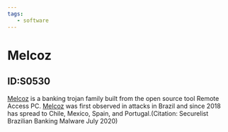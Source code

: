 ```yaml
---
tags:
   - software
---
```

# Melcoz
## ID:S0530
[Melcoz](software/S0530) is a banking trojan family built from the open source tool Remote Access PC. [Melcoz](software/S0530) was first observed in attacks in Brazil and since 2018 has spread to Chile, Mexico, Spain, and Portugal.(Citation: Securelist Brazilian Banking Malware July 2020)

